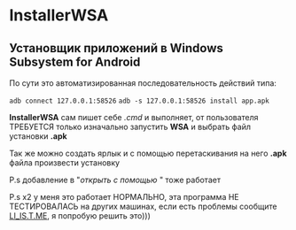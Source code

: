 # InstallerWSA
## Установщик приложений в **Windows Subsystem for Android**

По сути это автоматизированная последовательность действий  типа:

`adb connect 127.0.0.1:58526`
`adb -s 127.0.0.1:58526 install app.apk`

**InstallerWSA** сам пишет себе _.cmd_ и выполняет, от пользователя ТРЕБУЕТСЯ только изначально запустить **WSA** и выбрать файл установки **.apk**

Так же можно создать ярлык и с помощью перетаскивания на него **.apk** файла произвести установку

P.s добавление в "_открыть с помощью_ " тоже работает

P.s x2 у меня это работает НОРМАЛЬНО, эта программа НЕ ТЕСТИРОВАЛАСЬ на других машинах, если есть проблемы сообщите [LI_IS.T.ME](li_is.t.me), я попробую решить это)))
